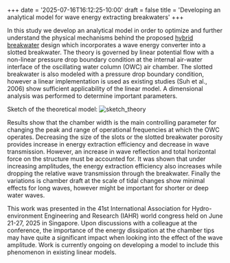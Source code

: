 +++
date = '2025-07-16T16:12:25-10:00'
draft = false
title = 'Developing an analytical model for wave energy extracting breakwaters'
+++

In this study we develop an analytical model in order to optimize and further understand the physical mechanisms behind the proposed [hybrid breakwater](https://clintreyes2.github.io/clintreyes.github.io/posts/owc_expt/) design which incorporates a wave energy converter into a slotted breakwater.
The theory is governed by linear potential flow with a non-linear pressure drop boundary condition at the internal air-water interface of the oscillating water column (OWC) air chamber. The slotted breakwater is also modeled with a pressure drop boundary condition, however a linear implementation is used as existing studies (Suh et al., 2006) show sufficient applicability of the linear model. A dimensional analysis was performed to determine important parameters. 

Sketch of the theoretical model: 
![sketch_theory](/images/owc_theory_sketch.png)

Results show that the chamber width is the main controlling parameter for changing the peak and range of operational frequencies at which the OWC operates. 
Decreasing the size of the slots or the slotted breakwater porosity provides increase in energy extraction efficiency and decrease in wave transmission. However, an increase in wave reflection and total horizontal force on the structure must be accounted for. 
It was shown that under increasing amplitudes, the energy extraction efficiency also increases while dropping the relative wave transmission through the breakwater. Finally the variations is chamber draft at the scale of tidal changes show minimal effects for long waves, however might be important for shorter or deep water waves. 

This work was presented in the 41st International Association for Hydro-environment Engineering and Research (IAHR) world congress held on June 21-27, 2025 in Singapore. 
Upon discussions with a colleague at the conference, the importance of the energy dissipation at the chamber tips may have quite a significant impact when looking into the effect of the wave amplitude. 
Work is currently ongoing on developing a model to include this phenomenon in existing linear models. 